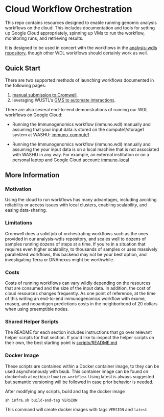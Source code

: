 # Cloud Workflow Orchestration

This repo contains resources designed to enable running genomic analysis workflows on the cloud. This includes documentation and tools for setting up Google Cloud appropriately, spinning up VMs to run the workflow, monitoring runs, and retrieving results.

It is designed to be used in concert with the workflows in the [analysis-wdls repository](https://github.com/wustl-oncology/analysis-wdls), though other WDL workflows should certainly work as well.  

## Quick Start
There are two supported methods of launching workflows documented in the following pages:

1. [manual submission to Cromwell](https://github.com/wustl-oncology/cloud-workflows/blob/main/manual-workflows/README.md), 
2. leveraging WUSTL's [GMS to automate interactions](https://github.com/wustl-oncology/cloud-workflows/tree/main/gms).

There are also several end-to-end demonstrations of running our WDL workflows on Google Cloud:

- Running the Immunogenomics workflow (immuno.wdl) manually and 
assuming that your input data is stored on the compute1/storage1 
system at WASHU: [immuno-compute1](https://github.com/griffithlab/immuno_gcp_wdl_compute1)  

- Running the Immunogenomics workflow (immuno.wdl) manually and
assuming the your input data is on a local machine that is not 
associated with WASHU in any way. For example, an external institution
or on a personal laptop and Google Cloud account: [immuno-local](https://github.com/griffithlab/immuno_gcp_wdl_local) 


## More Information

### Motivation

Using the cloud to run workflows has many advantages, including avoiding reliability or access issues with local clusters, enabling scalability, and easing data-sharing.  

### Limitations

Cromwell does a solid job of orchestrating workflows such as the ones provided in our analysis-wdls repository, and scales well to dozens of samples running dozens of steps at a time. If you're in a situation that requires even higher scalability, to thousands of samples or uses massively parallelized workflows, this backend may not be your best option, and investigating Terra or DNAnexus might be worthwhile. 

### Costs

Costs of running workflows can vary wildly depending on the resources that are consumed and the size of the input data. In addition, the cost of cloud resources changes frequently.  As one point of reference, at the time of this writing an end-to-end immunogenomics workflow with exome, rnaseq, and neoantigen predictions costs in the neighborhood of 20 dollars when using preemptible nodes.


### Shared Helper Scripts

The README for each section includes instructions that go over
relevant helper scripts for that section. If you'd like to inspect the
helper scripts on their own, the best starting point is
[scripts/README.md](scripts/README.md)


### Docker Image

These scripts are contained within a Docker container image, to they
can be used asynchronously with bsub. This container image can be
found on dockerhub at `mgibio/cloudize-workflow`. Using latest is
always suggested but semantic versioning will be followed in case
prior behavior is needed.

After modifying any scripts, build and tag the docker image

    sh infra.sh build-and-tag VERSION

This command will create docker images with tags `VERSION` and `latest`



